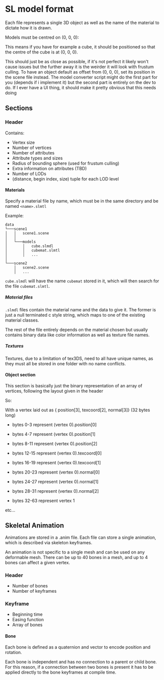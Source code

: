 # SL model format

Each file represents a single 3D object as well as the name of the material to dictate how it is drawn.

Models must be centred on (0, 0, 0):

This means if you have for example a cube, it should be positioned so that the centre of the cube is at (0, 0, 0).

This should just be as close as possible, if it's not perfect it likely won't cause issues but the further away it is the weirder it will look with frustum culling. To have an object default as offset from (0, 0, 0), set its position in the scene file instead. The model converter script might do the first part for you (depends if i implement it) but the second part is entirely on the dev to do. If I ever have a UI thing, it should make it pretty obvious that this needs doing

## Sections

### Header

Contains:

- Vertex size
- Number of vertices
- Number of attributes
- Attribute types and sizes
- Radius of bounding sphere (used for frustum culling)
- Extra information on attributes (TBD)
- Number of LODs
- (distance, begin index, size) tuple for each LOD level


#### Materials

Specify a material file by name, which must be in the same directory and be named `<name>.slmtl`

Example:

```
data
└───scene1
│   │   scene1.scene
│   │
│   └───models
│       │   cube.slmdl
│       │   cubemat.slmtl
│       │   ...
│   
└───scene2
    │   scene2.scene
    │   ...
```

`cube.slmdl` will have the name `cubemat` stored in it, which will then search for the file `cubemat.slmtl`.

##### Material files

`.slmdl` files contain the material name and the data to give it. The former is just a null terminated c style string, which maps to one of the existing material classes. 

The rest of the file entirely depends on the material chosen but usually contains binary data like color information as well as texture file names.

##### Textures

Textures, due to a limitation of tex3DS, need to all have unique names, as they must all be stored in one folder with no name conflicts. 

#### Object section

This section is basically just the binary representation of an array of vertices, following the layout given in the header

So:

With a vertex laid out as { position[3], texcoord[2], normal[3]} (32 bytes long)

- bytes 0-3 represent (vertex 0).position[0]
- bytes 4-7 represent (vertex 0).position[1]
- bytes 8-11 represent (vertex 0).position[2]

- bytes 12-15 represent (vertex 0).texcoord[0]
- bytes 16-19 represent (vertex 0).texcoord[1]

- bytes 20-23 represent (vertex 0).normal[0]
- bytes 24-27 represent (vertex 0).normal[1]
- bytes 28-31 represent (vertex 0).normal[2]

- bytes 32-63 represent vertex 1

etc...

## Skeletal Animation

Animations are stored in a .anim file. Each file can store a single animation, which is described via skeleton keyframes.

An animation is not specific to a single mesh and can be used on any deformable mesh. There can be up to 40 bones in a mesh, and up to 4 bones can affect a given vertex. 

### Header

- Number of bones
- Number of keyframes

### Keyframe

- Beginning time
- Easing function
- Array of bones

#### Bone

Each bone is defined as a quaternion and vector to encode position and rotation. 

Each bone is independent and has no connection to a parent or child bone. For this reason, if a connection between two bones is present it has to be applied directly to the bone keyframes at compile time.